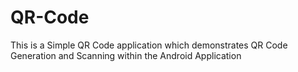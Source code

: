 # QR-Code
This is a Simple QR Code application which demonstrates QR Code Generation and Scanning within the Android Application
